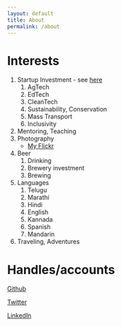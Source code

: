 ```yaml
---
layout: default
title: About
permalink: /about
---
```


# Interests
1. Startup Investment - see [here](/investments)
    1. AgTech
    2. EdTech
    3. CleanTech
    4. Sustainability, Conservation
    5. Mass Transport
    6. Inclusivity
2. Mentoring, Teaching
3. Photography
    - [My Flickr](https://flickr.com/people/waterlord/)
4. Beer
    1. Drinking
    2. Brewery investment
    3. Brewing
5. Languages
    1. Telugu
    2. Marathi
    3. Hindi
    4. English
    5. Kannada
    6. Spanish
    7. Mandarin
6. Traveling, Adventures

# Handles/accounts
[Github](https://www.github.com/varunturlapati)

[Twitter](https://www.twitter.com/varunturlapati)

[LinkedIn](https://www.linkedin.com/in/varunturlapati)

